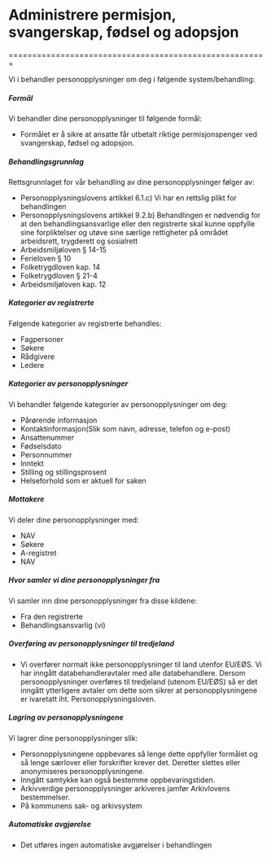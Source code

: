 # Administrere permisjon, svangerskap, fødsel og adopsjon

=======================================================

  

Vi i behandler personopplysninger om deg i følgende system/behandling:

  

##### Formål

Vi behandler dine personopplysninger til følgende formål:

*   Formålet er å sikre at ansatte får utbetalt riktige permisjonspenger ved svangerskap, fødsel og adopsjon.

##### Behandlingsgrunnlag

Rettsgrunnlaget for vår behandling av dine personopplysninger følger av:

*   Personopplysningslovens artikkel 6.1.c) Vi har en rettslig plikt for behandlingen
*   Personopplysningslovens artikkel 9.2.b) Behandlingen er nødvendig for at den behandlingsansvarlige eller den registrerte skal kunne oppfylle sine forpliktelser og utøve sine særlige rettigheter på området arbeidsrett, trygderett og sosialrett
*   Arbeidsmiljøloven § 14-15
*   Ferieloven § 10
*   Folketrygdloven kap. 14
*   Folketrygdloven § 21-4
*   Arbeidsmiljøloven kap. 12

##### Kategorier av registrerte

Følgende kategorier av registrerte behandles:

*   Fagpersoner
*   Søkere
*   Rådgivere
*   Ledere

##### Kategorier av personopplysninger

Vi behandler følgende kategorier av personopplysninger om deg:

*   Pårørende informasjon
*   Kontaktinformasjon(Slik som navn, adresse, telefon og e-post)
*   Ansattenummer
*   Fødselsdato
*   Personnummer
*   Inntekt
*   Stilling og stillingsprosent
*   Helseforhold som er aktuell for saken

##### Mottakere

Vi deler dine personopplysninger med:

*   NAV
*   Søkere
*   A-registret
*   NAV

##### Hvor samler vi dine personopplysninger fra

Vi samler inn dine personopplysninger fra disse kildene:

*   Fra den registrerte
*   Behandlingsansvarlig (vi)

##### Overføring av personopplysninger til tredjeland

*   Vi overfører normalt ikke personopplysninger til land utenfor EU/EØS. Vi har inngått databehandleravtaler med alle databehandlere. Dersom personopplysninger overføres til tredjeland (utenom EU/EØS) så er det inngått ytterligere avtaler om dette som sikrer at personopplysningene er ivaretatt iht. Personopplysningsloven.

##### Lagring av personopplysningene

Vi lagrer dine personopplysninger slik:

*   Personopplysningene oppbevares så lenge dette oppfyller formålet og så lenge særlover eller forskrifter krever det. Deretter slettes eller anonymiseres personopplysningene.
*   Inngått samtykke kan også bestemme oppbevaringstiden.
*   Arkivverdige personopplysninger arkiveres jamfør Arkivlovens bestemmelser.
*   På kommunens sak- og arkivsystem

##### Automatiske avgjørelse

*   Det utføres ingen automatiske avgjørelser i behandlingen